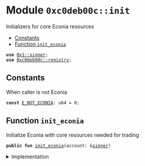 
<a name="0xc0deb00c_init"></a>

# Module `0xc0deb00c::init`

Initializers for core Econia resources


-  [Constants](#@Constants_0)
-  [Function `init_econia`](#0xc0deb00c_init_init_econia)


<pre><code><b>use</b> <a href="">0x1::signer</a>;
<b>use</b> <a href="registry.md#0xc0deb00c_registry">0xc0deb00c::registry</a>;
</code></pre>



<a name="@Constants_0"></a>

## Constants


<a name="0xc0deb00c_init_E_NOT_ECONIA"></a>

When caller is not Econia


<pre><code><b>const</b> <a href="init.md#0xc0deb00c_init_E_NOT_ECONIA">E_NOT_ECONIA</a>: u64 = 0;
</code></pre>



<a name="0xc0deb00c_init_init_econia"></a>

## Function `init_econia`

Initialize Econia with core resources needed for trading


<pre><code><b>public</b> <b>fun</b> <a href="init.md#0xc0deb00c_init_init_econia">init_econia</a>(account: &<a href="">signer</a>)
</code></pre>



<details>
<summary>Implementation</summary>


<pre><code><b>public</b> entry <b>fun</b> <a href="init.md#0xc0deb00c_init_init_econia">init_econia</a>(
    account: &<a href="">signer</a>
) {
    // Assert caller is Econia account
    <b>assert</b>!(address_of(account) == @econia, <a href="init.md#0xc0deb00c_init_E_NOT_ECONIA">E_NOT_ECONIA</a>);
    <a href="registry.md#0xc0deb00c_registry_init_module">registry::init_module</a>(account); // Init <a href="registry.md#0xc0deb00c_registry">registry</a> <b>module</b>
}
</code></pre>



</details>
